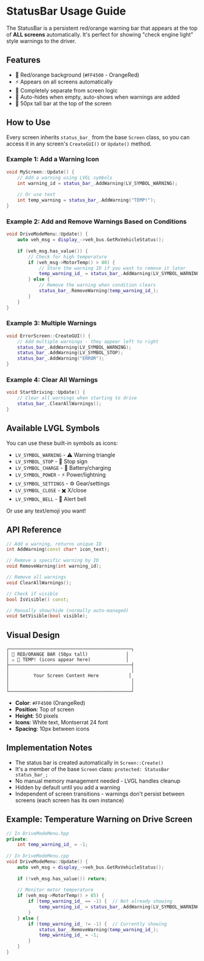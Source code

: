 # StatusBar Usage Guide

The StatusBar is a persistent red/orange warning bar that appears at the top of **ALL screens** automatically. It's perfect for showing "check engine light" style warnings to the driver.

## Features

- 🔴 Red/orange background (`#FF4500` - OrangeRed)
- ⚡ Appears on all screens automatically
- 🎯 Completely separate from screen logic
- 🔄 Auto-hides when empty, auto-shows when warnings are added
- 📍 50px tall bar at the top of the screen

## How to Use

Every screen inherits `status_bar_` from the base `Screen` class, so you can access it in any screen's `CreateGUI()` or `Update()` method.

### Example 1: Add a Warning Icon

```cpp
void MyScreen::Update() {
    // Add a warning using LVGL symbols
    int warning_id = status_bar_.AddWarning(LV_SYMBOL_WARNING);
    
    // Or use text
    int temp_warning = status_bar_.AddWarning("TEMP!");
}
```

### Example 2: Add and Remove Warnings Based on Conditions

```cpp
void DriveModeMenu::Update() {
    auto veh_msg = display_->veh_bus.GetRxVehicleStatus();
    
    if (veh_msg.has_value()) {
        // Check for high temperature
        if (veh_msg->MotorTemp() > 80) {
            // Store the warning ID if you want to remove it later
            temp_warning_id_ = status_bar_.AddWarning(LV_SYMBOL_WARNING " HOT");
        } else {
            // Remove the warning when condition clears
            status_bar_.RemoveWarning(temp_warning_id_);
        }
    }
}
```

### Example 3: Multiple Warnings

```cpp
void ErrorScreen::CreateGUI() {
    // Add multiple warnings - they appear left to right
    status_bar_.AddWarning(LV_SYMBOL_WARNING);
    status_bar_.AddWarning(LV_SYMBOL_STOP);
    status_bar_.AddWarning("ERROR");
}
```

### Example 4: Clear All Warnings

```cpp
void StartDriving::Update() {
    // Clear all warnings when starting to drive
    status_bar_.ClearAllWarnings();
}
```

## Available LVGL Symbols

You can use these built-in symbols as icons:

- `LV_SYMBOL_WARNING` - ⚠️ Warning triangle
- `LV_SYMBOL_STOP` - 🛑 Stop sign
- `LV_SYMBOL_CHARGE` - 🔋 Battery/charging
- `LV_SYMBOL_POWER` - ⚡ Power/lightning
- `LV_SYMBOL_SETTINGS` - ⚙️ Gear/settings
- `LV_SYMBOL_CLOSE` - ✖️ X/close
- `LV_SYMBOL_BELL` - 🔔 Alert bell

Or use any text/emoji you want!

## API Reference

```cpp
// Add a warning, returns unique ID
int AddWarning(const char* icon_text);

// Remove a specific warning by ID
void RemoveWarning(int warning_id);

// Remove all warnings
void ClearAllWarnings();

// Check if visible
bool IsVisible() const;

// Manually show/hide (normally auto-managed)
void SetVisible(bool visible);
```

## Visual Design

```
┌─────────────────────────────────────────────┐
│ 🔴 RED/ORANGE BAR (50px tall)              │
│ ⚠️ 🛑 TEMP! (icons appear here)             │
├─────────────────────────────────────────────┤
│                                             │
│         Your Screen Content Here           │
│                                             │
│                                             │
└─────────────────────────────────────────────┘
```

- **Color**: `#FF4500` (OrangeRed)
- **Position**: Top of screen
- **Height**: 50 pixels
- **Icons**: White text, Montserrat 24 font
- **Spacing**: 10px between icons

## Implementation Notes

- The status bar is created automatically in `Screen::Create()`
- It's a member of the base `Screen` class: `protected: StatusBar status_bar_;`
- No manual memory management needed - LVGL handles cleanup
- Hidden by default until you add a warning
- Independent of screen transitions - warnings don't persist between screens (each screen has its own instance)

## Example: Temperature Warning on Drive Screen

```cpp
// In DriveModeMenu.hpp
private:
    int temp_warning_id_ = -1;
    
// In DriveModeMenu.cpp
void DriveModeMenu::Update() {
    auto veh_msg = display_->veh_bus.GetRxVehicleStatus();
    
    if (!veh_msg.has_value()) return;
    
    // Monitor motor temperature
    if (veh_msg->MotorTemp() > 85) {
        if (temp_warning_id_ == -1) {  // Not already showing
            temp_warning_id_ = status_bar_.AddWarning(LV_SYMBOL_WARNING " OVERHEAT");
        }
    } else {
        if (temp_warning_id_ != -1) {  // Currently showing
            status_bar_.RemoveWarning(temp_warning_id_);
            temp_warning_id_ = -1;
        }
    }
}
```

